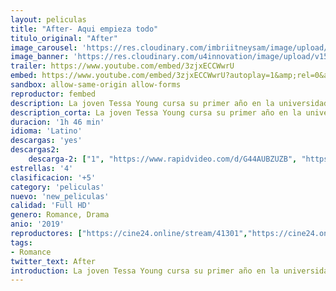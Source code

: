 ```yaml
---
layout: peliculas
title: "After- Aqui empieza todo"
titulo_original: "After"
image_carousel: 'https://res.cloudinary.com/imbriitneysam/image/upload/v1557029077/after-poster-min.jpg'
image_banner: 'https://res.cloudinary.com/u4innovation/image/upload/v1561855366/after_jd21hk.jpg'
trailer: https://www.youtube.com/embed/3zjxECCWwrU
embed: https://www.youtube.com/embed/3zjxECCWwrU?autoplay=1&amp;rel=0&amp;hd=1&border=0&wmode=opaque&enablejsapi=1&modestbranding=1&controls=1&showinfo=0
sandbox: allow-same-origin allow-forms
reproductor: fembed
description: La joven Tessa Young cursa su primer año en la universidad. Acostumbrada a una vida estable y ordenada, su mundo cambia cuando conoce a Hardin Scott, un misterioso joven de oscuro pasado. Desde el primer momento se odian, porque pertenecen a dos mundos distintos y son completamente opuestos. Sin embargo, estos dos polos opuestos pronto se unirán y nada volverá a ser igual. Tessa y Hardin deberán enfrentarse a difíciles pruebas para estar juntos. La inocencia, el despertar a la vida, el descubrimiento sexual y las huellas de un amor tan poderoso como la fuerza del destino.
description_corta: La joven Tessa Young cursa su primer año en la universidad. Acostumbrada a una vida estable y ordenada, su mundo cambia cuando conoce a Hardin Scott, un misterioso joven de oscuro pasado. Desde el primer momento se odian, porque pertenecen a
duracion: '1h 46 min'
idioma: 'Latino'
descargas: 'yes'
descargas2:
    descarga-2: ["1", "https://www.rapidvideo.com/d/G44AUBZUZB", "https://www.google.com/s2/favicons?domain=www.rapidvideo.com","RapidVideo","https://res.cloudinary.com/imbriitneysam/image/upload/v1541473684/mexico.png", "Latino", "TS-Screener"]
estrellas: '4'
clasificacion: '+5'
category: 'peliculas'
nuevo: 'new_peliculas'
calidad: 'Full HD'
genero: Romance, Drama
anio: '2019'
reproductores: ["https://cine24.online/stream/41301","https://cine24.online/stream/41300","https://api.cuevana3.io/stream/index.php?file=ek5lbm9xYWNrS0xYMTZLa2xNbkdvY3ZTb3BtZng4TGp6ZFpobGFMUGtPYlV4S2VibE02TzVjWEdtS1JnbEpTb201VmxZSlRTMGViVTBxZGdsdEhPb3RqWFoyTmxtSldxbXNKL2M0ZkJxYmVTMEtObQ","https://cine24.online/stream/41299","https://api.cuevana3.io/rr/gd.php?h=ek5lbm9xYWNrS0xJMVp5b21KREk0dFBLbjVkaHhkRGdrOG1jbnBpUnhhS1ZsS09mZnFURTNOdTlySUNCeEpiaXpyV0hjNXZFMk5ldXEzcHBqTmFwd0xLU3FadVkyUT09"]
tags:
- Romance
twitter_text: After
introduction: La joven Tessa Young cursa su primer año en la universidad. Acostumbrada a una vida estable y ordenada, su mundo cambia cuando conoce a Hardin Scott, un misterioso joven de oscuro pasado. Desde el primer momento se odian, porque pertenecen a
---
```



 







